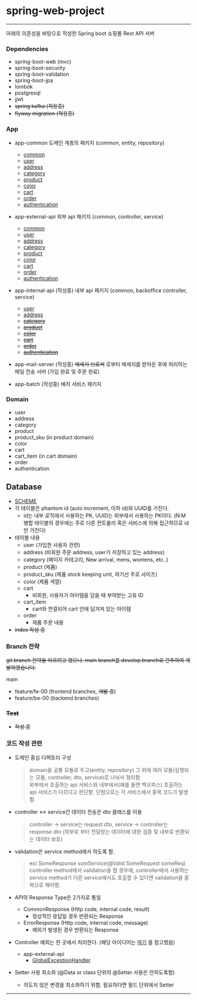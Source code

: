 # spring-web-project

----



아래의 의존성을 바탕으로 작성한 Spring boot 쇼핑몰 Rest API 서버



### Dependencies

- spring-boot-web (mvc)
- spring-boot-security
- spring-boot-validation
- spring-boot-jpa
- lombok
- postgresql
- jjwt
- ~~spring kafka (적용중)~~
- ~~flyway migration (적용중)~~



### App

- app-common
  도메인 계층의 패키지 (common, entity, repository)
  - [common](https://github.com/64byte/Web-Project/tree/main/backend/app-common/src/main/java/com/story/backend/common/)
  - [user](https://github.com/64byte/Web-Project/tree/main/backend/app-common/src/main/java/com/story/backend/user/)
  - [address](https://github.com/64byte/Web-Project/tree/main/backend/app-common/src/main/java/com/story/backend/address/)
  - [category](https://github.com/64byte/Web-Project/tree/main/backend/app-common/src/main/java/com/story/backend/category/)
  - [product](https://github.com/64byte/Web-Project/tree/main/backend/app-common/src/main/java/com/story/backend/product/)
  - [color](https://github.com/64byte/Web-Project/tree/main/backend/app-common/src/main/java/com/story/backend/color/)
  - [cart](https://github.com/64byte/Web-Project/tree/main/backend/app-common/src/main/java/com/story/backend/cart/)
  - [order](https://github.com/64byte/Web-Project/tree/main/backend/app-common/src/main/java/com/story/backend/order/)
  - [authentication](https://github.com/64byte/Web-Project/tree/main/backend/app-common/src/main/java/com/story/backend/authentication/)

- app-external-api
  외부 api 패키지 (common, controller, service)
  - [common](https://github.com/64byte/Web-Project/tree/main/backend/app-external-api/src/main/java/com/story/backend/common/)
  - [user](https://github.com/64byte/Web-Project/tree/main/backend/app-external-api/src/main/java/com/story/backend/user/)
  - [address](https://github.com/64byte/Web-Project/tree/main/backend/app-external-api/src/main/java/com/story/backend/address/)
  - [category](https://github.com/64byte/Web-Project/tree/main/backend/app-external-api/src/main/java/com/story/backend/category/)
  - [product](https://github.com/64byte/Web-Project/tree/main/backend/app-external-api/src/main/java/com/story/backend/product/)
  - [color](https://github.com/64byte/Web-Project/tree/main/backend/app-external-api/src/main/java/com/story/backend/color/)
  - [cart](https://github.com/64byte/Web-Project/tree/main/backend/app-external-api/src/main/java/com/story/backend/cart/)
  - [order](https://github.com/64byte/Web-Project/tree/main/backend/app-external-api/src/main/java/com/story/backend/order/)
  - [authentication](https://github.com/64byte/Web-Project/tree/main/backend/app-external-api/src/main/java/com/story/backend/authentication/)
  
- app-internal-api (작성중)
  내부 api 패키지 (common, backoffice controller, service)
  - [user](https://github.com/64byte/Web-Project/tree/main/backend/app-internal-api/src/main/java/com/story/backend/user)
  - [address](https://github.com/64byte/Web-Project/tree/main/backend/app-internal-api/src/main/java/com/story/backend/address/)
  - [~~category~~](https://github.com/64byte/Web-Project/tree/main/backend/app-internal-api/src/main/java/com/story/backend/category/)
  - [~~product~~](https://github.com/64byte/Web-Project/tree/main/backend/app-internal-api/src/main/java/com/story/backend/product/)
  - [~~color~~](https://github.com/64byte/Web-Project/tree/main/backend/app-internal-api/src/main/java/com/story/backend/color/)
  - [~~cart~~](https://github.com/64byte/Web-Project/tree/main/backend/app-internal-api/src/main/java/com/story/backend/cart/)
  - [~~order~~](https://github.com/64byte/Web-Project/tree/main/backend/app-internal-api/src/main/java/com/story/backend/order/)
  - [~~authentication~~](https://github.com/64byte/Web-Project/tree/main/backend/app-internal-api/src/main/java/com/story/backend/authentication/)
  

- app-mail-server (작성중)
  ~~메세지 브로커~~ 로부터 메세지를 받아온 후에 처리하는 메일 전송 서버 (가입 완료 및 주문 완료)

- app-batch (작성중)
  배치 서비스 패키지

  
### Domain

- user 
- address
- category
- product
- product_sku (in product domain)
- color
- cart
- cart_item (in cart domain)
- order
- authentication

## Database
- [SCHEME](https://github.com/64byte/Web-Project/tree/main/backend/app-common/src/main/resources/db/migration)
- 각 테이블은 phantom id (auto increment, 이하 id)와 UUID를 가진다.
  - id는 내부 로직에서 사용하는 PK, UUID는 외부에서 사용하는 PK이다. (N:M 병합 테이블의 경우에는 주로 다른 컨트롤러 혹은 서비스에 의해 접근하므로 id만 가진다)
- 테이블 내용
  - user (가입한 사용자 관련)
  - address (비회원 주문 address, user가 저장하고 있는 address)
  - category (페이지 카테고리, New arrival, mens, womens, etc..)
  - product (제품)
  - product_sku (제품 stock keeping unit, 여기선 주로 사이즈)
  - color (제품 색깔)
  - cart
    - 비회원, 사용자가 아이템을 담을 때 부여받는 고유 ID
  - cart_item
    - cart와 연결되어 cart 안에 담겨져 있는 아이템
  - order
    - 제품 주문 내용
- ~~index 작성 중~~  

### Branch 전략

~~git branch 전략을 따르려고 했으나. main branch를 develop branch로 간주하여 개발하였습니다.~~

 main

- feature/fe-00 (frontend branches, ~~개발 중~~)
- feature/be-00 (backend branches)

### ~~Test~~

- ~~작성 중~~

### 코드 작성 관련

- 도메인 중심 디렉토리 구성

  > domain을 공통 모듈로 두고(entity, repository) 그 외에 여러 모듈(실행되는 모듈, controller, dto, service)로 나눠서 정리함   
  > 외부에서 호출하는 api 서비스와 내부에서(예를 들면 백오피스) 호출하는 api 서비스가 다르다고 판단함. 단점으로는 각 서비스에서 중복 코드가 발생함.

- controller <-> service간 데이터 전송은 dto 클래스를 이용

  > controller -> service는 request dto, service -> controller는 response dto (외부로 부터 전달받는 데이터에 대한 검증 및 내부로 반환되는 데이터 보호)

- validation은 service method에서 하도록 함.

  > ex) SomeResponse somService(@Valid SomeRequest someReq)
  > controller method에서 validation을 할 경우에, controller에서 사용하는 service method가 다른 service에서도 호출할 수 있다면 validation을 중복으로 해야함.

- API의 Response Type은 2가지로 통일

  - CommonResponse (Http code, internal code, result)
    - 정상적인 응답일 경우 반환되는 Response
  - ErrorResponse (Http code, internal code, message)
    - 예외가 발생된 경우 반환되는 Response

- Controller 예외는 한 곳에서 처리한다. (해당 아이디어는 [여기](https://github.com/cheese10yun/spring-guide/blob/master/docs/exception-guide.md) 를 참고했음)
  - app-external-api
    - [GlobalExceptionHandler](https://github.com/64byte/Web-Project/blob/main/backend/app-external-api/src/main/java/com/story/backend/common/handler/GlobalExceptionHandler.java)

- Setter 사용 최소화 (@Data or class 단위의 @Setter 사용은 안하도록함)
  - 의도치 않은 변경을 최소화하기 위함. 필요하다면 필드 단위에서 Setter
  
--------------------------------------------------------------------------------------------------------------------------------------------------
